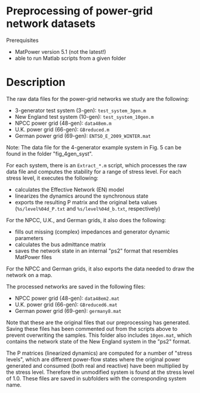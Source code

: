 # Preprocessing of power-grid network datasets

Prerequisites
- MatPower version 5.1  (not the latest!)
- able to run Matlab scripts from a given folder

# Description

The raw data files for the power-grid networks we study are the following:
- 3-generator test system (3-gen): `test_system_3gen.m`
- New England test system (10-gen): `test_system_10gen.m`
- NPCC power grid (48-gen): `data48em.m`
- U.K. power grid (66-gen): `GBreduced.m`
- German power grid (69-gen): `ENTSO_E_2009_WINTER.mat`

Note: The data file for the 4-generator example system in Fig. 5 can be found in the folder "fig_4gen_syst".

For each system, there is an `Extract_*.m` script, which processes the raw data file and computes the stability for a range of stress level.  For each stress level, it executes the following:
- calculates the Effective Network (EN) model
- linearizes the dynamics around the synchronous state
- exports the resulting P matrix and the original beta values (`%s/level%04d_P.txt` and `%s/level%04d_b.txt`, respectively)

For the NPCC, U.K., and German grids, it also does the following:
- fills out missing (complex) impedances and generator dynamic parameters
- calculates the bus admittance matrix
- saves the network state in an internal "ps2" format that resembles MatPower files

For the NPCC and German grids, it also exports the data needed to draw the network on a map.

The processed networks are saved in the following files:
- NPCC power grid (48-gen): `data48em2.mat`
- U.K. power grid (66-gen): `GBreduced6.mat`
- German power grid (69-gen): `germany8.mat`

Note that these are the original files that our preprocessing has generated.
Saving these files has been commented out from the scripts above to prevent overwriting the samples.
This folder also includes `10gen.mat`, which contains the network state of the New England system in the "ps2" format.

The P matrices (linearized dynamics) are computed for a number of "stress levels", which are
different power-flow states where the original power generated and consumed (both real and reactive) have been
multiplied by the stress level. Therefore the unmodified system is found at the stress level of 1.0.
These files are saved in subfolders with the corresponding system name.
